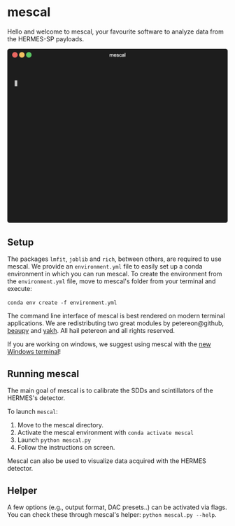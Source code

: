 # mescal

Hello and welcome to mescal, your favourite software to analyze data from the HERMES-SP payloads.

![mescal's tui](mescal.gif)

## Setup 

The packages `lmfit`, `joblib` and `rich`, between others, are required to use mescal.
We provide an `environment.yml` file to easily set up a conda environment in which you can run mescal.
To create the environment from the `environment.yml` file, move to mescal's folder from your terminal and execute:

`conda env create -f environment.yml`

The command line interface of mescal is best rendered on modern terminal applications. 
We are redistributing two great modules by petereon@github, [beaupy](https://github.com/petereon/beaupy) and [yakh](https://github.com/petereon/yakh). 
All hail petereon and all rights reserved.

If you are working on windows, we suggest using mescal with the [new Windows terminal](https://apps.microsoft.com/store/detail/windows-terminal/9N0DX20HK701)!

## Running mescal

The main goal of mescal is to calibrate the SDDs and scintillators of the HERMES's detector. 

To launch `mescal`:

1. Move to the mescal directory.
2. Activate the mescal environment with `conda activate mescal`
3. Launch `python mescal.py`
4. Follow the instructions on screen.

Mescal can also be used to visualize data acquired with the HERMES detector.

## Helper

A few options (e.g., output format, DAC presets..) can be activated via flags. 
You can check these through mescal's helper: `python mescal.py --help`.


